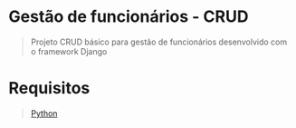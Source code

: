 # Gestão de funcionários - CRUD
> Projeto CRUD básico para gestão de funcionários desenvolvido com o framework Django
# Requisitos
> <a href='https://www.python.org/downloads/'>Python</a>
